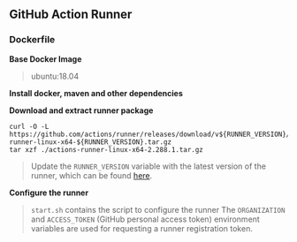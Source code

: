 ## GitHub Action Runner

### **Dockerfile**


**Base Docker Image**

> ubuntu:18.04

**Install docker, maven and other dependencies**

**Download and extract runner package**

```shell
curl -O -L https://github.com/actions/runner/releases/download/v${RUNNER_VERSION}/actions-runner-linux-x64-${RUNNER_VERSION}.tar.gz
tar xzf ./actions-runner-linux-x64-2.288.1.tar.gz
```
> Update the `RUNNER_VERSION` variable with the latest version of the runner, which can be found [here](https://github.com/actions/runner/releases).


**Configure the runner**

> `start.sh` contains the script to configure the runner
The `ORGANIZATION` and `ACCESS_TOKEN` (GitHub personal access token) environment variables are used for requesting a runner registration token.

